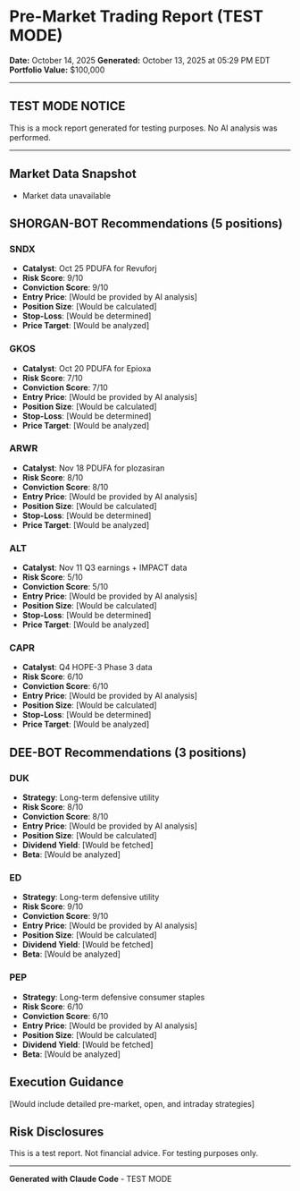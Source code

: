 # Pre-Market Trading Report (TEST MODE)
**Date:** October 14, 2025
**Generated:** October 13, 2025 at 05:29 PM EDT
**Portfolio Value:** $100,000

---

## TEST MODE NOTICE
This is a mock report generated for testing purposes. No AI analysis was performed.

---

## Market Data Snapshot
- Market data unavailable


## SHORGAN-BOT Recommendations (5 positions)

### SNDX
- **Catalyst**: Oct 25 PDUFA for Revuforj
- **Risk Score**: 9/10
- **Conviction Score**: 9/10
- **Entry Price**: [Would be provided by AI analysis]
- **Position Size**: [Would be calculated]
- **Stop-Loss**: [Would be determined]
- **Price Target**: [Would be analyzed]

### GKOS
- **Catalyst**: Oct 20 PDUFA for Epioxa
- **Risk Score**: 7/10
- **Conviction Score**: 7/10
- **Entry Price**: [Would be provided by AI analysis]
- **Position Size**: [Would be calculated]
- **Stop-Loss**: [Would be determined]
- **Price Target**: [Would be analyzed]

### ARWR
- **Catalyst**: Nov 18 PDUFA for plozasiran
- **Risk Score**: 8/10
- **Conviction Score**: 8/10
- **Entry Price**: [Would be provided by AI analysis]
- **Position Size**: [Would be calculated]
- **Stop-Loss**: [Would be determined]
- **Price Target**: [Would be analyzed]

### ALT
- **Catalyst**: Nov 11 Q3 earnings + IMPACT data
- **Risk Score**: 5/10
- **Conviction Score**: 5/10
- **Entry Price**: [Would be provided by AI analysis]
- **Position Size**: [Would be calculated]
- **Stop-Loss**: [Would be determined]
- **Price Target**: [Would be analyzed]

### CAPR
- **Catalyst**: Q4 HOPE-3 Phase 3 data
- **Risk Score**: 6/10
- **Conviction Score**: 6/10
- **Entry Price**: [Would be provided by AI analysis]
- **Position Size**: [Would be calculated]
- **Stop-Loss**: [Would be determined]
- **Price Target**: [Would be analyzed]

## DEE-BOT Recommendations (3 positions)

### DUK
- **Strategy**: Long-term defensive utility
- **Risk Score**: 8/10
- **Conviction Score**: 8/10
- **Entry Price**: [Would be provided by AI analysis]
- **Position Size**: [Would be calculated]
- **Dividend Yield**: [Would be fetched]
- **Beta**: [Would be analyzed]

### ED
- **Strategy**: Long-term defensive utility
- **Risk Score**: 9/10
- **Conviction Score**: 9/10
- **Entry Price**: [Would be provided by AI analysis]
- **Position Size**: [Would be calculated]
- **Dividend Yield**: [Would be fetched]
- **Beta**: [Would be analyzed]

### PEP
- **Strategy**: Long-term defensive consumer staples
- **Risk Score**: 6/10
- **Conviction Score**: 6/10
- **Entry Price**: [Would be provided by AI analysis]
- **Position Size**: [Would be calculated]
- **Dividend Yield**: [Would be fetched]
- **Beta**: [Would be analyzed]

## Execution Guidance
[Would include detailed pre-market, open, and intraday strategies]

## Risk Disclosures
This is a test report. Not financial advice. For testing purposes only.

---

**Generated with Claude Code** - TEST MODE
